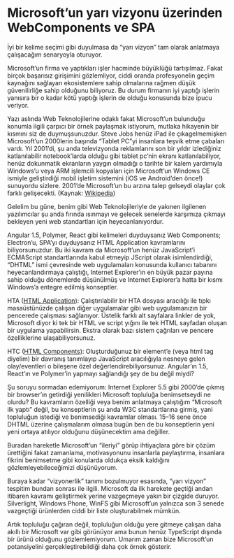 # Microsoft’un yarı vizyonu üzerinden WebComponents ve SPA

İyi bir kelime seçimi gibi duyulmasa da “yarı vizyon” tam olarak anlatmaya
çalışacağım senaryoyla oturuyor.

Microsoft’un firma ve yaptıkları işler hacminde büyüklüğü tartışılmaz. Fakat
birçok başarısız girişimini gözlemliyor, ciddi oranda profesyonelin geçim
kaynağını sağlayan ekosistemlere sahip olmalarına rağmen düşük güvenilirliğe
sahip olduğunu biliyoruz. Bu durum firmanın iyi yaptığı işlerin yanısıra bir o
kadar kötü yaptığı işlerin de olduğu konusunda bize ipucu veriyor.

Yazı aslında Web Teknolojilerine odaklı fakat Microsoft’un bulunduğu konumla
ilgili çarpıcı bir örnek paylaşmak istiyorum, mutlaka hikayenin bir kısmını siz
de duymuşsunuzdur. Steve Jobs henüz iPad ile çıkagelmemişken Microsoft’un
2000lerin başında “Tablet PC”yi insanlara teşvik etme çabaları vardı. Yıl
2001’di, şu anda televizyonda reklamlarını son bir yıldır izlediğiniz
katlanılabilir notebook’larda olduğu gibi tablet pc’nin ekranı katlanılabiliyor,
henüz dokunmatik ekranların yaygın olmadığı o tarihte bir kalem yardımıyla
Windows’u veya ARM işlemcili kopyaları için Microsoft’un Windows CE ismiyle
geliştirdiği mobil işletim sistemini (iOS ve Android’den önce!) sunuyordu
sizlere. 2001’de Microsoft’un bu arzına talep gelseydi olaylar çok farklı
gelişecekti. (Kaynak:
[Wikipedia](https://en.wikipedia.org/wiki/Microsoft_Tablet_PC))

Gelelim bu güne, benim gibi Web Teknolojileriyle de yakınen ilgilenen
yazılımcılar şu anda fırında ısınmayı ve gelecek senelerde karşımıza çıkmayı
bekleyen yeni web standartları için heyecanlanıyordur.

Angular 1.5, Polymer, React gibi kelimeleri duyduysanız Web Components;
Electron’u, SPA’yı duyduysanız HTML Application kavramlarını biliyorsunuzdur. Bu
iki kavram da Microsoft’un henüz JavaScript’i ECMAScript standartlarında kabul
etmeyip JScript olarak isimlendirdiği, “DHTML” ismi çevresinde web uygulamaları
konusunda kullanıcı tabanını heyecanlandırmaya çalıştığı, Internet Explorer’ın
en büyük pazar payına sahip olduğu dönemlerde düşünülmüş ve Internet Explorer’a
hatta bir kısmı Windows’a entegre edilmiş konseptler.

HTA ([HTML Application](https://en.wikipedia.org/wiki/HTML_Application)):
Çalıştırılabilir bir HTA dosyası aracılığı ile tıpkı masaüstünüzde çalışan diğer
uygulamalar gibi web uygulamanızın bir pencerede çalışması sağlanıyor. Üstelik
farklı alt sayfalara linkler de yok, Microsoft diyor ki tek bir HTML ve script
yığını ile tek HTML sayfadan oluşan bir uygulama yapabilirsin. Ekstra olarak
bazı sistem çağrıları ve pencere özelliklerine ulaşabiliyorsunuz.

HTC ([HTML Components](https://en.wikipedia.org/wiki/HTML_Components)):
Oluşturduğunuz bir element’e (veya html tag diyelim) bir davranış tanımlayıp
JavaScript aracılığıyla nesneye gelen olay/eventleri o bileşene özel
değerlendirebiliyorsunuz. Angular’ın 1.5, React’ın ve Polymer’in yapmayı
sağlandığı şey de bu değil miydi?

Şu soruyu sormadan edemiyorum: Internet Explorer 5.5 gibi 2000’de çıkmış bir
browser’ın getirdiği yenilikleri Microsoft topluluğa benimsetseydi ne olurdu? Bu
kavramların özelliği veya benim anlatmaya çalıştığım “Microsoft ilk yaptı”
değil, bu konseptlerin şu anda W3C standartlarına girmiş, yani topluluğun
istediği ve benimsediği kavramlar olması. 15–16 sene önce DHTML üzerine
çalışmalarım olmasa bugün ben de bu konseptlerin yeni yeni ortaya atılıyor
olduğunu düşünecektim ama değiller.

Buradan hareketle Microsoft’un “ileriyi” görüp ihtiyaçlara göre bir çözüm
ürettiğini fakat zamanlama, motivasyonunu insanlarla paylaştırma, insanlara
fikrini benimsetme gibi konularda oldukça eksik kaldığını gözlemleyebileceğimizi
düşünüyorum.

Buraya kadar “vizyonerlik” tanımı bozulmuyor esasında, “yarı vizyon” tespitim
bundan sonrası ile ilgili. Microsoft da ilk harekete geçtiği andan itibaren
kavramı geliştirmek yerine vazgeçmeye yakın bir çizgide duruyor. Silverlight,
Windows Phone, WinFS gibi Microsoft’un yalnızca son 3 senede vazgeçtiği
ürünlerden ciddi bir liste oluşturabilmek mümkün.

Artık topluluğu çağıran değil, topluluğun olduğu yere gitmeye çalışan daha
akıllı bir Microsoft var gibi görünüyor ama bunun henüz TypeScript dışında bir
ürünü olduğunu gözlemlemiyorum. Umarım zaman bize Microsoft’un potansiyelini
gerçekleştirebildiği daha çok örnek gösterir.
